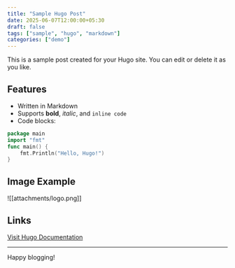 ```yaml
---
title: "Sample Hugo Post"
date: 2025-06-07T12:00:00+05:30
draft: false
tags: ["sample", "hugo", "markdown"]
categories: ["demo"]
---
```


This is a sample post created for your Hugo site. You can edit or delete it as you like.

## Features

- Written in Markdown
- Supports **bold**, *italic*, and `inline code`
- Code blocks:

```go
package main
import "fmt"
func main() {
    fmt.Println("Hello, Hugo!")
}
```

## Image Example

![[attachments/logo.png]]
## Links

[Visit Hugo Documentation](https://gohugo.io/documentation/)

---

Happy blogging!
